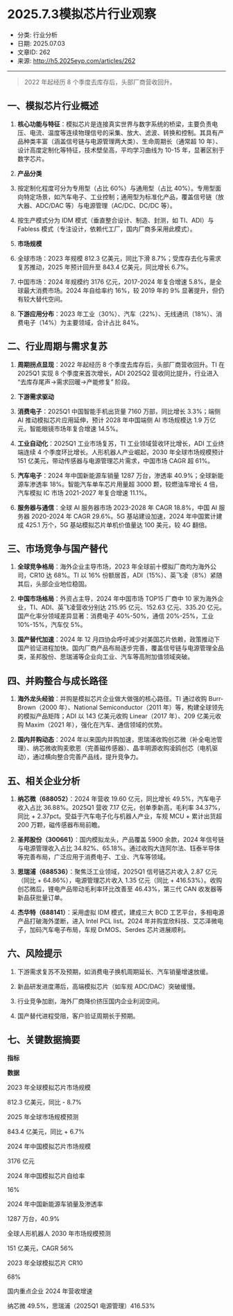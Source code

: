 # 2025.7.3模拟芯片行业观察

- 分类: 行业分析
- 日期: 2025.07.03
- 文章ID: 262
- 来源: http://h5.2025eyp.com/articles/262

---

> 2022 年起经历 8 个季度去库存后，头部厂商营收回升。

## **一、模拟芯片行业概述**

1. **核心功能与特征**：模拟芯片是连接真实世界与数字系统的桥梁，主要负责电压、电流、温度等连续物理信号的采集、放大、滤波、转换和控制。其具有产品种类丰富（涵盖信号链与电源管理两大类）、生命周期长（通常超 10 年）、设计高度定制化等特征，技术壁垒高，平均学习曲线为 10-15 年，显著区别于数字芯片。

2. **产品分类**

1. 按定制化程度可分为专用型（占比 60%）与通用型（占比 40%）。专用型面向特定场景，如汽车电子、工业控制；通用型为标准化产品，覆盖信号链（放大器、ADC/DAC 等）与电源管理（AC/DC、DC/DC 等）。

2. 按生产模式分为 IDM 模式（垂直整合设计、制造、封测，如 TI、ADI）与 Fabless 模式（专注设计，依赖代工厂，国内厂商多采用此模式）。

3. **市场规模**

1. 全球市场：2023 年规模 812.3 亿美元，同比下滑 8.7%；受库存去化与需求复苏推动，2025 年预计回升至 843.4 亿美元，同比增长 6.7%。

2. 中国市场：2024 年规模约 3176 亿元，2017-2024 年复合增速 5.8%，是全球最大消费市场。2024 年自给率约 16%，较 2019 年的 9% 显著提升，但仍有较大替代空间。

4. **下游应用分布**：2023 年工业（30%）、汽车（22%）、无线通讯（18%）、消费电子（14%）为主要领域，合计占比 84%。

## **二、行业周期与需求复苏**

1. **周期拐点显现**：2022 年起经历 8 个季度去库存后，头部厂商营收回升。TI 在 2025Q1 实现 8 个季度来首次增长，ADI 2025Q2 营收同比提升，行业进入 “去库存尾声→需求回暖→产能修复” 阶段。

2. **下游需求驱动**

1. **消费电子**：2025Q1 中国智能手机出货量 7160 万部，同比增长 3.3%；端侧 AI 推动模拟芯片应用延伸，预计 2028 年中国端侧 AI 市场规模达 1.9 万亿元，智能眼镜市场年复合增速 14.5%。

2. **工业自动化**：2025Q1 工业市场复苏，TI 工业领域营收环比增长，ADI 工业终端连续 4 个季度环比增长。人形机器人产业崛起，2030 年全球市场规模预计 151 亿美元，带动传感器与电源管理芯片需求，中国市场 CAGR 超 61%。

3. **汽车电子**：2024 年中国新能源车销量 1287 万台，渗透率 40.9%；全球新能源车渗透率 18%。智能汽车单车芯片用量超 3000 颗，较燃油车增长 4 倍，汽车模拟 IC 市场 2021-2027 年复合增速 11.1%。

4. **服务器与通信**：全球 AI 服务器市场 2023-2028 年 CAGR 18.8%，中国 AI 服务器 2020-2024 年 CAGR 29.6%。5G 基站建设加速，2024 年中国累计建成 425.1 万个，5G 基站模拟芯片单机价值量达 100 美元，较 4G 翻倍。

## **三、市场竞争与国产替代**

1. **全球竞争格局**：海外企业主导市场，2023 年全球前十模拟厂商均为海外公司，CR10 达 68%。TI 以 16% 份额居首，ADI（15%）、英飞凌（8%）紧随其后，头部企业地位稳固。

2. **中国市场格局**：外资占主导，2024 年中国市场 TOP15 厂商中 10 家为海外企业，TI、ADI、英飞凌营收分别达 215.95 亿元、152.63 亿元、335.20 亿元。国产化率分领域差异显著：消费电子 40%-50%，通信 20%-25%，工业 10%-15%，汽车仅 5%。

3. **国产替代加速**：2024 年 12 月四协会呼吁减少对美国芯片依赖，政策推动下国产验证进程加快。国内厂商产品布局逐步完善，覆盖信号链与电源管理全品类，圣邦股份、思瑞浦等企业向工业、汽车等高附加值领域突破。

## **四、并购整合与成长路径**

1. **海外龙头经验**：并购是模拟芯片企业做大做强的核心路径。TI 通过收购 Burr-Brown（2000 年）、National Semiconductor（2011 年）等，构建全球领先的模拟产品矩阵；ADI 以 143 亿美元收购 Linear（2017 年）、209 亿美元收购 Maxim（2021 年），强化在汽车、通信领域的优势。

2. **国内并购动态**：2024 年以来国内并购加速，思瑞浦收购创芯微（补全电池管理）、纳芯微收购麦歌恩（完善磁传感器）、晶丰明源收购凌鸥创芯（电机驱动），通过横向整合完善产品线，提升竞争力。

## **五、相关企业分析**

1. **纳芯微（688052）**：2024 年营收 19.60 亿元，同比增长 49.5%，汽车电子收入占比 36.88%。2025Q1 营收 7.17 亿元，创单季新高，毛利率 34.37%，同比 + 2.37pct。受益于汽车电子化与机器人产业，车规 MCU + 累计出货超 200 万颗，磁传感器布局前瞻。

2. **圣邦股份（300661）**：国内模拟龙头，产品覆盖 5900 余款，2024 年信号链与电源管理收入占比 34.82%、65.18%。通过收购大连阿尔法、钰泰半导体等完善布局，广泛应用于消费电子、工业、汽车等领域。

3. **思瑞浦（688536）**：聚焦泛工业领域，2025Q1 信号链芯片收入 2.87 亿元（同比 + 64.86%），电源管理芯片收入 1.35 亿元（同比 + 416.53%）。收购创芯微后，锂电产品带动毛利率环比改善至 46.43%，第三代 CAN 收发器等新品获批量订单。

4. **杰华特（688141）**：采用虚拟 IDM 模式，建成三大 BCD 工艺平台，多相电源产品打破海外垄断，进入 Intel PCL list。2024 年并购宜欣科技、艾芯泽微电子，加码汽车电子布局，车规 DrMOS、Serdes 芯片进展顺利。

## **六、风险提示**

1. 下游需求复苏不及预期，如消费电子换机周期延长、汽车销量增速放缓。

2. 新品研发进度滞后，高端模拟芯片（如车规 ADC/DAC）突破缓慢。

3. 行业竞争加剧，海外厂商降价挤压国内企业利润空间。

4. 国产替代进程受阻，客户验证周期长于预期。

## **七、关键数据摘要**

**指标**

**数据**

2023 年全球模拟芯片市场规模

812.3 亿美元，同比 - 8.7%

2025 年全球市场规模预测

843.4 亿美元，同比 + 6.7%

2024 年中国模拟芯片市场规模

3176 亿元

2024 年中国模拟芯片自给率

16%

2024 年中国新能源车销量及渗透率

1287 万台，40.9%

全球人形机器人 2030 年市场规模预测

151 亿美元，CAGR 56%

2023 年全球模拟芯片 CR10

68%

国内重点企业 2024 年营收增速

纳芯微 49.5%，思瑞浦（2025Q1 电源管理）416.53%
